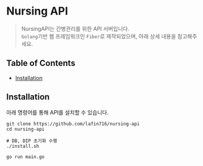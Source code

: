 # Nursing API
> NursingAPI는 간병관리를 위한 API 서버입니다. <br>
> `Golang`기반 웹 프레임워크인 `Fiber`로 제작되었으며, 아래 상세 내용을 참고해주세요.

## Table of Contents

- [Installation](#Installation)

## Installation
아래 명령어를 통해 API를 설치할 수 있습니다.

```shell
git clone https://github.com/lafin716/nursing-api
cd nursing-api

# DB, DIP 초기화 수행
./install.sh 

go run main.go
```

